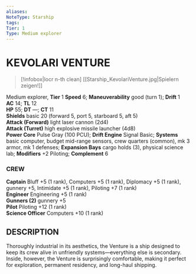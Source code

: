 ```yaml
---
aliases: 
NoteType: Starship
tags: 
Tier: 1
Type: Medium explorer  
---
```

# KEVOLARI VENTURE
> [!infobox|locr n-th clean]
>  [[Starship_KevolariVenture.jpg|Spielern zeigen!]]
> 
Medium explorer, **Tier** 1 
**Speed** 6; **Maneuverability** good (turn 1); **Drift** 1  
**AC** 14; **TL** 12  
**HP** 55; **DT** —; **CT** 11  
**Shields** basic 20 (forward 5, port 5, starboard 5, aft 5)  
**Attack (Forward)** light laser cannon (2d4)  
**Attack (Turret)** high explosive missile launcher (4d8)  
**Power Core** Pulse Gray (100 PCU); **Drift Engine** Signal Basic; **Systems** basic computer, budget mid-range sensors, crew quarters (common), mk 3 armor, mk 1 defenses; **Expansion Bays** cargo holds (3), physical science lab; **Modifiers** +2 Piloting; **Complement** 6

### CREW

**Captain** Bluff +5 (1 rank), Computers +5 (1 rank), Diplomacy +5 (1 rank), gunnery +5, Intimidate +5 (1 rank), Piloting +7 (1 rank)  
**Engineer** Engineering +5 (1 rank)  
**Gunners (2)** gunnery +5  
**Pilot** Piloting +12 (1 rank)  
**Science Officer** Computers +10 (1 rank)

## DESCRIPTION

Thoroughly industrial in its aesthetics, the Venture is a ship designed to keep its crew alive in unfriendly systems—everything else is secondary. Inside, however, the Venture is surprisingly comfortable, making it perfect for exploration, permanent residency, and long-haul shipping.
